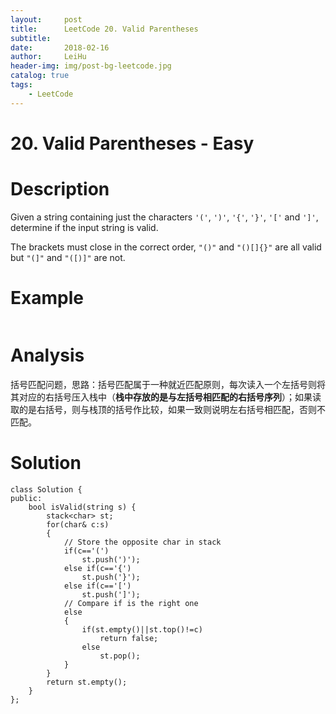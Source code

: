 ```yaml
---
layout:     post
title:      LeetCode 20. Valid Parentheses
subtitle:   
date:       2018-02-16
author:     LeiHu
header-img: img/post-bg-leetcode.jpg
catalog: true
tags:
    - LeetCode
---
```

# 20. Valid Parentheses - Easy

# Description
Given a string containing just the characters `'('`, `')'`, `'{'`, `'}'`, `'['` and `']'`, determine if the input string is valid.

The brackets must close in the correct order, `"()"` and `"()[]{}"` are all valid but `"(]"` and `"([)]"` are not.

# Example
```

```

# Analysis
括号匹配问题，思路：括号匹配属于一种就近匹配原则，每次读入一个左括号则将其对应的右括号压入栈中（**栈中存放的是与左括号相匹配的右括号序列**）；如果读取的是右括号，则与栈顶的括号作比较，如果一致则说明左右括号相匹配，否则不匹配。

# Solution
```
class Solution {
public:
    bool isValid(string s) {
        stack<char> st;
        for(char& c:s)
        {
            // Store the opposite char in stack
            if(c=='(')
                st.push(')');
            else if(c=='{')
                st.push('}');
            else if(c=='[')
                st.push(']');
            // Compare if is the right one
            else
            {
                if(st.empty()||st.top()!=c)
                    return false;
                else
                    st.pop();
            }
        }
        return st.empty();
    }
};
```
